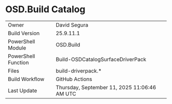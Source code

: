 ﻿# OSD.Build Catalog

| | |
|-|-|
| Owner | David Segura |
| Build Version | 25.9.11.1 |
| PowerShell Module | OSD.Build |
| PowerShell Function | Build-OSDCatalogSurfaceDriverPack |
| Files | build-driverpack.* |
| Build Workflow | GitHub Actions |
| Last Update | Thursday, September 11, 2025 11:06:46 AM UTC |
